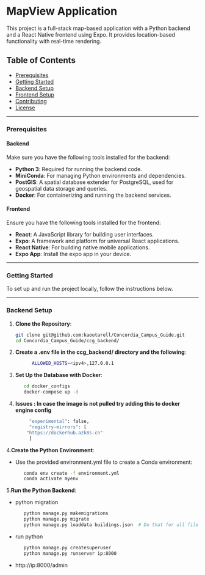 # MapView Application

This project is a full-stack map-based application with a Python backend and a React Native frontend using Expo. It provides location-based functionality with real-time rendering.

## Table of Contents
- [Prerequisites](#prerequisites)
- [Getting Started](#getting-started)
- [Backend Setup](#backend-setup)
- [Frontend Setup](#frontend-setup)
- [Contributing](#contributing)
- [License](#license)

---

### Prerequisites

#### Backend
Make sure you have the following tools installed for the backend:
- **Python 3**: Required for running the backend code.
- **MiniConda**: For managing Python environments and dependencies.
- **PostGIS**: A spatial database extender for PostgreSQL, used for geospatial data storage and queries.
- **Docker**: For containerizing and running the backend services.

#### Frontend
Ensure you have the following tools installed for the frontend:
- **React**: A JavaScript library for building user interfaces.
- **Expo**: A framework and platform for universal React applications.
- **React Native**: For building native mobile applications.
- **Expo App**: Install the expo app in your device.

---

### Getting Started

To set up and run the project locally, follow the instructions below.

---

### Backend Setup

1. **Clone the Repository**:
   ```bash
   git clone git@github.com:kaoutarell/Concordia_Campus_Guide.git
   cd Concordia_Campus_Guide/ccg_backend/
   
2. **Create a .env file in the ccg_backend/ directory and the following**:    
   ```bash
         ALLOWED_HOSTS=<ipv4>,127.0.0.1

3. **Set Up the Database with Docker**:
   ```bash
      cd docker_configs
      docker-compose up -d

0. **Issues : In case the image is not pulled try adding this to docker engine config**
   
   ```bash
        "experimental": false,
        "registry-mirrors": [
       "https://dockerhub.azk8s.cn"
        ]   

4.**Create the Python Environment**:
   - Use the provided environment.yml file to create a Conda environment:
     ```bash
        conda env create -f environment.yml
        conda activate myenv

5.**Run the Python Backend**:
   - python migration
     ```bash
        python manage.py makemigrations
        python manage.py migrate
        python manage.py loaddata buildings.json  # Do that for all files inside fixtures folder
   - run python
     ```bash
        python manage.py createsuperuser
        python manage.py runserver ip:8000

   -  http://ip:8000/admin    
